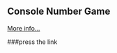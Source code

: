 ## Console Number Game
[More info...](https://www.youtube.com/watch?v=o-YBDTqX_ZU)

###press the link
